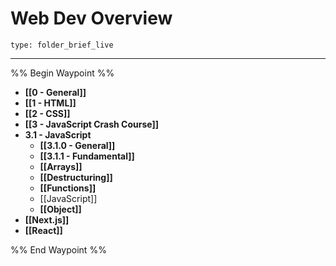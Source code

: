 # Web Dev Overview
 
```ccard
type: folder_brief_live
```
 
---

%% Begin Waypoint %%
- **[[0 - General]]**
- **[[1 - HTML]]**
- **[[2 - CSS]]**
- **[[3 - JavaScript Crash Course]]**
- **3.1 - JavaScript**
	- **[[3.1.0 - General]]**
	- **[[3.1.1 - Fundamental]]**
	- **[[Arrays]]**
	- **[[Destructuring]]**
	- **[[Functions]]**
	- [[JavaScript]]
	- **[[Object]]**
- **[[Next.js]]**
- **[[React]]**

%% End Waypoint %%